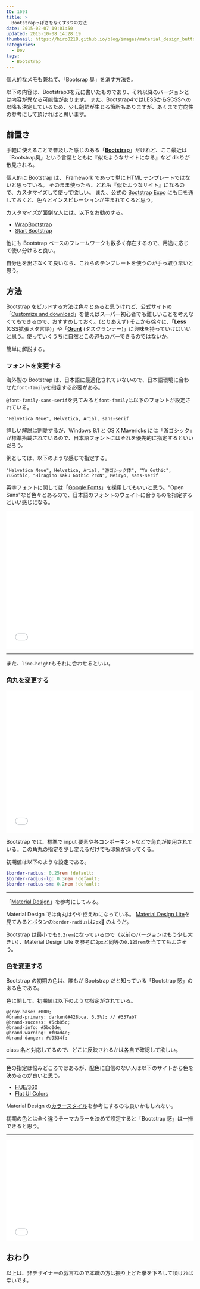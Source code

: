 ```yaml
---
ID: 1691
title: >
  Bootstrapっぽさをなくす3つの方法
date: 2015-02-07 19:01:50
updated: 2015-10-08 14:28:19
thumbnail: https://hiro0218.github.io/blog/images/material_design_button.png
categories:
  - Dev
tags:
  - Bootstrap
---
```


個人的なメモも兼ねて、「Bootsrap 臭」を消す方法を。

<p class="c-alert">以下の内容は、Bootstrap3を元に書いたものであり、それ以降のバージョンとは内容が異なる可能性があります。
また、Bootstrap4ではLESSからSCSSへの以降も決定しているため、少し齟齬が生じる箇所もありますが、あくまで方向性の参考にして頂ければと思います。
</p>

<!--more-->

<h2>前置き</h2>
手軽に使えることで普及した感じのある「<b><a href="http://getbootstrap.com/">Bootstrap</a></b>」だけれど、ここ最近は「Bootstrap臭」という言葉とともに『似たようなサイトになる』など disりが散見される。

個人的に Bootstrap は、 Framework であって単に HTML テンプレートではないと思っている。
そのまま使ったら、どれも『似たようなサイト』になるので、カスタマイズして使って欲しい。
また、公式の <a href="http://expo.getbootstrap.com/">Bootstrap Expo</a> にも目を通しておくと、色々とインスピレーションが生まれてくると思う。

カスタマイズが面倒な人には、以下をお勧めする。

- [WrapBootstrap](https://wrapbootstrap.com/)
- [Start Bootstrap](http://startbootstrap.com/)

他にも Bootstrap ベースのフレームワークも数多く存在するので、用途に応じて使い分けると良い。

自分色を出さなくて良いなら、これらのテンプレートを使うのが手っ取り早いと思う。

<h2>方法</h2>
Bootstrap をビルドする方法は色々とあると思うけれど、公式サイトの「<a href="http://getbootstrap.com/customize/">Customize and download</a>」を使えばスーパー初心者でも難しいことを考えなくてもできるので、おすすめしておく。<span class="text-muted">(とりあえず)</span>
そこから徐々に、「<b><a href="http://lesscss.org/">Less</a></b> (CSS拡張メタ言語)」や「<b><a href="http://gruntjs.com/">Grunt</a></b> (タスクランナー)」に興味を持っていけばいいと思う。使っていくうちに自然とこの辺もカバーできるのではないか。

簡単に解説する。

<h3>フォントを変更する</h3>
海外製の Bootstrap は、日本語に最適化されていないので、日本語環境に合わせた<code>font-family</code>を指定する必要がある。

<code>@font-family-sans-serif</code>を見てみると<code>font-family</code>は以下のフォントが設定されている。

<pre class="css"><code>"Helvetica Neue", Helvetica, Arial, sans-serif</code></pre>

詳しい解説は割愛するが、Windows 8.1 と OS X Mavericks には「游ゴシック」が標準搭載されているので、日本語フォントにはそれを優先的に指定するといいだろう。

例としては、以下のような感じで指定する。

<pre class="css"><code>"Helvetica Neue", Helvetica, Arial, "游ゴシック体", "Yu Gothic", YuGothic, "Hiragino Kaku Gothic ProN", Meiryo, sans-serif</code></pre>

英字フォントに関しては「<a href="https://www.google.com/fonts">Google Fonts</a>」を採用してもいいと思う。"Open Sans"など色々とあるので、日本語のフォントのウェイトに合うものを指定するといい感じになる。

<iframe height='370' scrolling='no' title='show Bootstrap design better - font' src='//codepen.io/hiro0218/embed/vzgOwG/?height=370&theme-id=light&default-tab=result&embed-version=2' frameborder='no' allowtransparency='true' allowfullscreen='true' style='width: 100%;'>See the Pen <a href='https://codepen.io/hiro0218/pen/vzgOwG/'>show Bootstrap design better - font</a> by hiro (<a href='https://codepen.io/hiro0218'>@hiro0218</a>) on <a href='https://codepen.io'>CodePen</a>.
</iframe>

<hr>

また、<code>line-height</code>もそれに合わせるといい。

### 角丸を変更する

<iframe height='382' scrolling='no' title='show Bootstrap design better - border-radius' src='//codepen.io/hiro0218/embed/yxgOyb/?height=382&theme-id=light&default-tab=result&embed-version=2' frameborder='no' allowtransparency='true' allowfullscreen='true' style='width: 100%;'>See the Pen <a href='https://codepen.io/hiro0218/pen/yxgOyb/'>show Bootstrap design better - border-radius</a> by hiro (<a href='https://codepen.io/hiro0218'>@hiro0218</a>) on <a href='https://codepen.io'>CodePen</a>.
</iframe>

Bootstrap では、標準で input 要素や各コンポーネントなどで角丸が使用されている。この角丸の指定を少し変えるだけでも印象が違ってくる。

初期値は以下のような設定である。

```scss
$border-radius: 0.25rem !default;
$border-radius-lg: 0.3rem !default;
$border-radius-sm: 0.2rem !default;
```

---

「[Material Design](http://www.google.com/design/spec/material-design/introduction.html)」を参考にしてみる。

Material Design では角丸はやや控えめになっている。
[Material Design Lite](https://material.io/design/components/buttons.html)を見てみるとボタンの`border-radius`は`2px` のようだ。

Bootstrap は最小でも`0.2rem`になっているので（以前のバージョンはもう少し大きい）、Material Design Lite を参考に`2px`と同等の`0.125rem`を当ててもよさそう。

<h3>色を変更する</h3>

Bootstrap の初期の色は、誰もが Bootstrap だと知っている「Bootstrap 感」のある色である。

色に関して、初期値は以下のような指定がされている。

<pre class="less"><code>@gray-base: #000;
@brand-primary: darken(#428bca, 6.5%); // #337ab7
@brand-success: #5cb85c;
@brand-info: #5bc0de;
@brand-warning: #f0ad4e;
@brand-danger: #d9534f;</code></pre>

class 名と対応してるので、どこに反映されるかは各自で確認して欲しい。

<hr>

色の指定は悩みどころではあるが、配色に自信のない人は以下のサイトから色を決めるのが良いと思う。

<ul>
 <li><a href="http://hue360.herokuapp.com/">HUE/360</a></li>
 <li><a href="http://flatuicolors.com/">Flat UI Colors</a></li>
</ul>
Material Design の<a href="http://www.google.com/design/spec/style/color.html#color-color-palette">カラースタイル</a>を参考にするのも良いかもしれない。

初期の色とは全く違うテーマカラーを決めて設定すると「Bootstrap 感」は一掃できると思う。

<hr>

<iframe height='270' scrolling='no' title='show Bootstrap design better - color' src='//codepen.io/hiro0218/embed/rZjeaY/?height=270&theme-id=light&default-tab=result&embed-version=2' frameborder='no' allowtransparency='true' allowfullscreen='true' style='width: 100%;'>See the Pen <a href='https://codepen.io/hiro0218/pen/rZjeaY/'>show Bootstrap design better - color</a> by hiro (<a href='https://codepen.io/hiro0218'>@hiro0218</a>) on <a href='https://codepen.io'>CodePen</a>.
</iframe>

<h2>おわり</h2>
以上は、非デザイナーの戯言なので本職の方は振り上げた拳を下ろして頂ければ幸いです。
